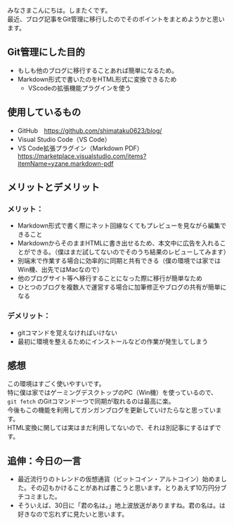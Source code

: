 みなさまこんにちは。しまたくです。  
最近、ブログ記事をGit管理に移行したのでそのポイントをまとめようかと思います。  

## Git管理にした目的
* もしも他のブログに移行することあれば簡単になるため。  
* Markdown形式で書いたのをHTML形式に変換できるため  
    * VScodeの拡張機能プラグインを使う  

## 使用しているもの
* GitHub　https://github.com/shimataku0623/blog/  
* Visual Studio Code（VS Code）  
* VS Code拡張プラグイン（Markdown PDF） https://marketplace.visualstudio.com/items?itemName=yzane.markdown-pdf  

## メリットとデメリット
### メリット：
* Markdown形式で書く際にネット回線なくてもプレビューを見ながら編集できること  
* MarkdownからそのままHTMLに書き出せるため、本文中に広告を入れることができる。（僕はまだ試してないのでそのうち結果のレビューしてみます）  
* 別端末で作業する場合に効率的に同期と共有できる（僕の環境では家ではWin機、出先ではMacなので）  
* 他のブログサイト等へ移行することになった際に移行が簡単なため  
* ひとつのブログを複数人で運営する場合に加筆修正やブログの共有が簡単になる  

### デメリット：
* gitコマンドを覚えなければいけない  
* 最初に環境を整えるためにインストールなどの作業が発生してしまう  

## 感想
この環境はすごく使いやすいです。  
特に僕は家ではゲーミングデスクトップのPC（Win機）を使っているので、  
```git fetch```  のGitコマンド一つで同期が取れるのは最高に楽。  
今後もこの機能を利用してガンガンブログを更新していけたらなと思っています。  
HTML変換に関しては実はまだ利用してないので、それは別記事にするはずです。  

## 追伸：今日の一言
* 最近流行りのトレンドの仮想通貨（ビットコイン・アルトコイン）始めました。その辺もかけることがあれば書こうと思います。とりあえず10万円分ブチコミました。  
* そういえば、30日に「君の名は。」地上波放送がありますね。君の名は。は好きなので忘れずに見たいと思います。  